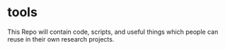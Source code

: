 # tools
This Repo will contain code, scripts, and useful things which people can reuse in their own research projects.

